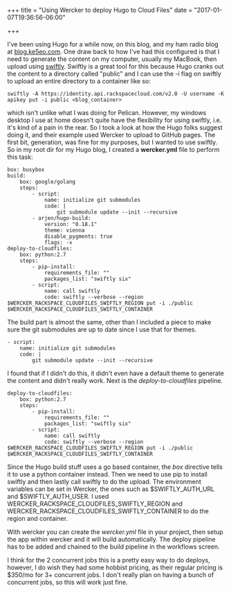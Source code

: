 +++
title = "Using Wercker to deploy Hugo to Cloud Files"
date = "2017-01-07T19:36:56-06:00"

+++

I've been using Hugo for a while now, on this blog, and my ham radio blog at [blog.ke5eo.com](http://blog.ke5eo.com).  One draw back to how I've had this configured is that I need to generate the content on my computer, usually my MacBook, then upload using [swiftly](https://github.com/gholt/swiftly).  Swiftly is a great tool for this because Hugo cranks out the content to a directory called "public" and I can use the -i flag on swiftly to upload an entire directory to a container like so:

    swiftly -A https://identity.api.rackspacecloud.com/v2.0 -U username -K apikey put -i public <blog_container>

which isn't unlike what I was doing for Pelican.  However, my windows desktop I use at home doesn't quite have the flexibility for using swiftly, i.e. it's kind of a pain in the rear.  So I took a look at how the Hugo folks suggest doing it, and their example used Wercker to upload to GitHub pages.  The first bit, generation, was fine for my purposes, but I wanted to use swiftly.  So in my root dir for my Hugo blog, I created a **wercker.yml** file to perform this task:

    box: busybox
    build:
        box: google/golang
        steps:
            - script:
                name: initialize git submodules
                code: |
                    git submodule update --init --recursive
            - arjen/hugo-build:
                version: "0.18.1"
                theme: vienna
                disable_pygments: true
                flags: -v
    deploy-to-cloudfiles:
        box: python:2.7
        steps:
            - pip-install:
                requirements_file: ""
                packages_list: "swiftly six"
            - script:
                name: call swiftly
                code: swiftly --verbose --region $WERCKER_RACKSPACE_CLOUDFILES_SWIFTLY_REGION put -i ./public $WERCKER_RACKSPACE_CLOUDFILES_SWIFTLY_CONTAINER 

The build part is almost the same, other than I included a piece to make sure the git submodules are up to date since I use that for themes. 

    - script:
        name: initialize git submodules
        code: |
            git submodule update --init --recursive

I found that if I didn't do this, it didn't even have a default theme to generate the content and didn't really work.  Next is the *deploy-to-cloudfiles* pipeline.

    deploy-to-cloudfiles:
        box: python:2.7
        steps:
            - pip-install:
                requirements_file: ""
                packages_list: "swiftly six"
            - script:
                name: call swiftly
                code: swiftly --verbose --region $WERCKER_RACKSPACE_CLOUDFILES_SWIFTLY_REGION put -i ./public $WERCKER_RACKSPACE_CLOUDFILES_SWIFTLY_CONTAINER    

Since the Hugo build stuff uses a go based container, the *box* directive tells it to use a python container instead.  Then we need to use pip to install swiftly and then lastly call swiftly to do the upload.  The environment variables can be set in Wercker, the ones such as $SWIFTLY_AUTH_URL and $SWIFTLY_AUTH_USER.  I used WERCKER_RACKSPACE_CLOUDFILES_SWIFTLY_REGION and WERCKER_RACKSPACE_CLOUDFILES_SWIFTLY_CONTAINER to do the region and container.  

With wercker you can create the *wercker.yml* file in your project, then setup the app within wercker and it will build automatically.  The deploy pipeline has to be added and chained to the build pipeline in the workflows screen.  

I think for the 2 concurrent jobs this is a pretty easy way to do deploys, however, I do wish they had some hobbist pricing, as their regular pricing is $350/mo for 3+ concurrent jobs.  I don't really plan on having a bunch of concurrent jobs, so this will work just fine.